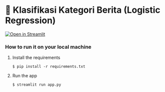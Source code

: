 # 🎈 Klasifikasi Kategori Berita (Logistic Regression)


[![Open in Streamlit](https://static.streamlit.io/badges/streamlit_badge_black_white.svg)](https://cnn-id-news-classification.streamlit.app/)

### How to run it on your local machine

1. Install the requirements

   ```
   $ pip install -r requirements.txt
   ```

2. Run the app

   ```
   $ streamlit run app.py
   ```
